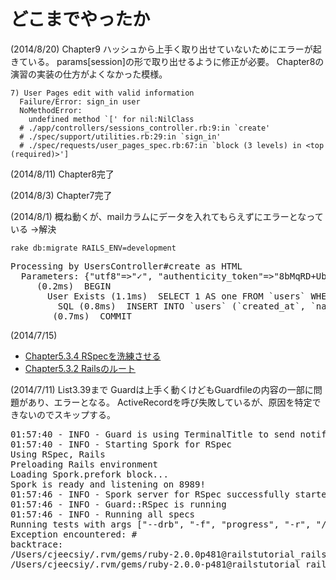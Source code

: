 # どこまでやったか

(2014/8/20)
Chapter9
ハッシュから上手く取り出せていないためにエラーが起きている。
params[session]の形で取り出せるように修正が必要。
Chapter8の演習の実装の仕方がよくなかった模様。

    7) User Pages edit with valid information 
      Failure/Error: sign_in user
      NoMethodError:
        undefined method `[' for nil:NilClass
      # ./app/controllers/sessions_controller.rb:9:in `create'
      # ./spec/support/utilities.rb:29:in `sign_in'
      # ./spec/requests/user_pages_spec.rb:67:in `block (3 levels) in <top (required)>']

(2014/8/11)
Chapter8完了

(2014/8/3)
Chapter7完了

(2014/8/1)
概ね動くが、mailカラムにデータを入れてもらえずにエラーとなっている
->解決

    rake db:migrate RAILS_ENV=development


<pre>
Processing by UsersController#create as HTML
  Parameters: {"utf8"=>"✓", "authenticity_token"=>"8bMqRD+Ubb/rBeGocP7WmD5pZjtaSPvk+xKZRg5+B20=", "user"=>{"name"=>"koni", "email"=>"hoge@hoge.com", "password"=>"[FILTERED]", "password_confirmation"=>"[FILTERED]"}, "commit"=>"Create my account"}
     (0.2ms)  BEGIN
       User Exists (1.1ms)  SELECT 1 AS one FROM `users` WHERE `users`.`email` = 'hoge@hoge.com' LIMIT 1
         SQL (0.8ms)  INSERT INTO `users` (`created_at`, `name`, `password_digest`, `updated_at`) VALUES ('2014-07-31 17:14:03', 'koni', '$2a$10$AyeNd3krSF5ROdbjtQOYUu2G6g8U64N7eKjJmKbT0LjYgtuyUOHSe', '2014-07-31 17:14:03')
	    (0.7ms)  COMMIT
</pre>

(2014/7/15)
- [Chapter5.3.4 RSpecを洗練させる](http://railstutorial.jp/chapters/filling-in-the-layout?version=4.0#sec-pretty_rspec)
- [Chapter5.3.2 Railsのルート](http://railstutorial.jp/chapters/filling-in-the-layout?version=4.0#sec-rails_routes)

(2014/7/11)
List3.39まで
Guardは上手く動くけどもGuardfileの内容の一部に問題があり、エラーとなる。
ActiveRecordを呼び失敗しているが、原因を特定できないのでスキップする。

<pre>
01:57:40 - INFO - Guard is using TerminalTitle to send notifications.
01:57:40 - INFO - Starting Spork for RSpec
Using RSpec, Rails
Preloading Rails environment
Loading Spork.prefork block...
Spork is ready and listening on 8989!
01:57:46 - INFO - Spork server for RSpec successfully started
01:57:46 - INFO - Guard::RSpec is running
01:57:46 - INFO - Running all specs
Running tests with args ["--drb", "-f", "progress", "-r", "/Users/cjeecsiy/.rvm/gems/ruby-2.0.0-p481@railstutorial_rails_4_0/gems/guard-rspec-2.5.0/lib/guard/rspec/formatter.rb", "-f", "Guard::RSpec::Formatter", "--failure-exit-code", "2", "spec"]...
Exception encountered: #<ActiveRecord::ConnectionNotEstablished: ActiveRecord::ConnectionNotEstablished>
backtrace:
/Users/cjeecsiy/.rvm/gems/ruby-2.0.0p481@railstutorial_rails_4_0/gems/activerecord-4.0.4/lib/active_record/connection_adapters/abstract/connection_pool.rb:546:in `retrieve_connection'
/Users/cjeecsiy/.rvm/gems/ruby-2.0.0-p481@railstutorial_rails_4_0/gems/activerecord-4.0.4/lib/active_record/connection_handling.rb:79:in `retrieve_connection'
</pre>
